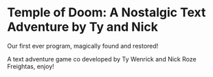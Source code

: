 # Temple of Doom: A Nostalgic Text Adventure by Ty and Nick

Our first ever program, magically found and restored!

A text adventure game co developed by Ty Wenrick and Nick Roze Freightas, enjoy!
